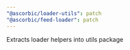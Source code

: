 ```yaml
---
"@ascorbic/loader-utils": patch
"@ascorbic/feed-loader": patch
---
```


Extracts loader helpers into utils package
